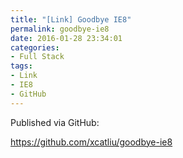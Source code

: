 ```yaml
---
title: "[Link] Goodbye IE8"
permalink: goodbye-ie8
date: 2016-01-28 23:34:01
categories:
- Full Stack
tags:
- Link
- IE8
- GitHub
---
```


Published via GitHub:

https://github.com/xcatliu/goodbye-ie8
